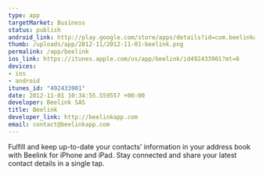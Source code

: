 ```yaml
---
type: app
targetMarket: Business
status: publish
android_link: http://play.google.com/store/apps/details?id=com.beelinkapp.Beelink
thumb: /uploads/app/2012-11/2012-11-01-beelink.png
permalink: /app/beelink
ios_link: https://itunes.apple.com/us/app/beelink/id492433901?mt=8
devices:
- ios
- android
itunes_id: "492433901"
date: 2012-11-01 10:34:55.559557 +00:00
developer: Beelink SAS
title: Beelink
developer_link: http://beelinkapp.com
email: contact@beelinkapp.com
---
```


Fulfill and keep up-to-date your contacts’ information in your address book with Beelink for iPhone and iPad. Stay connected and share your latest contact details in a single tap.

